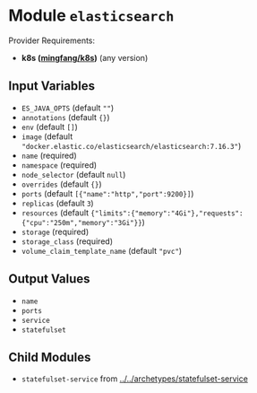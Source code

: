 
# Module `elasticsearch`

Provider Requirements:
* **k8s ([mingfang/k8s](https://registry.terraform.io/providers/mingfang/k8s/latest))** (any version)

## Input Variables
* `ES_JAVA_OPTS` (default `""`)
* `annotations` (default `{}`)
* `env` (default `[]`)
* `image` (default `"docker.elastic.co/elasticsearch/elasticsearch:7.16.3"`)
* `name` (required)
* `namespace` (required)
* `node_selector` (default `null`)
* `overrides` (default `{}`)
* `ports` (default `[{"name":"http","port":9200}]`)
* `replicas` (default `3`)
* `resources` (default `{"limits":{"memory":"4Gi"},"requests":{"cpu":"250m","memory":"3Gi"}}`)
* `storage` (required)
* `storage_class` (required)
* `volume_claim_template_name` (default `"pvc"`)

## Output Values
* `name`
* `ports`
* `service`
* `statefulset`

## Child Modules
* `statefulset-service` from [../../archetypes/statefulset-service](../../archetypes/statefulset-service)

